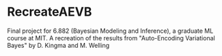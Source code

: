 # RecreateAEVB

Final project for 6.882 (Bayesian Modeling and Inference), a graduate ML course at MIT. A recreation of the results from "Auto-Encoding Variational Bayes" by D. Kingma and M. Welling
